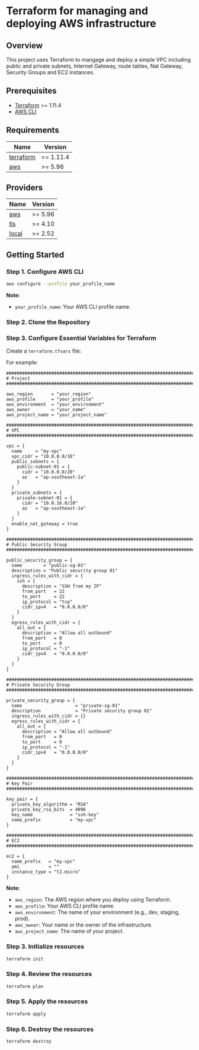 # Terraform for managing and deploying AWS infrastructure

## Overview

This project uses Terraform to mangage and deploy a simple VPC including public and private subnets, Internet Gateway, route tables, Nat Gateway, Security Groups and EC2 instances.

## Prerequisites

- [Terraform](https://developer.hashicorp.com/terraform/install) >= 1.11.4
- [AWS CLI](https://docs.aws.amazon.com/cli/latest/userguide/install-cliv2.html)

## Requirements

| Name | Version |
|------|---------|
| <a name="requirement_terraform"></a> [terraform](#requirement\_terraform) | >= 1.11.4 |
| <a name="requirement_aws"></a> [aws](#requirement\_aws) | >= 5.96 |

## Providers

| Name | Version |
|------|---------|
| <a name="provider_aws"></a> [aws](#provider\_aws) | >= 5.96 |
| <a name="provider_tls"></a> [tls](#provider\_tls) | >= 4.10 |
| <a name="provider_local"></a> [local](#provider\_local) | >= 2.52 |

## Getting Started

### Step 1. Configure AWS CLI

```bash
aws configure --profile your_profile_name
```

**Note:**
- ```your_profile_name```: Your AWS CLI profile name.

### Step 2. Clone the Repository

### Step 3. Configure Essential Variables for Terraform

Create a `terraform.tfvars` file:

For example:

```hcl
################################################################################
# Project
################################################################################

aws_region       = "your_region"
aws_profile      = "your_profile"
aws_environment  = "your_environment"
aws_owner        = "your_name"
aws_project_name = "your_project_name"

################################################################################
# VPC
################################################################################

vpc = {
  name     = "my-vpc"
  vpc_cidr = "10.0.0.0/16"
  public_subnets = {
    public-subnet-01 = {
      cidr = "10.0.0.0/20"
      az   = "ap-southeast-1a"
    }
  }
  private_subnets = {
    private-subnet-01 = {
      cidr = "10.0.16.0/20"
      az   = "ap-southeast-1a"
    }
  }
  enable_nat_gateway = true
}

################################################################################
# Public Security Group
################################################################################

public_security_group = {
  name        = "public-sg-01"
  description = "Public security group 01"
  ingress_rules_with_cidr = {
    ssh = {
      description = "SSH from my IP"
      from_port   = 22
      to_port     = 22
      ip_protocol = "tcp"
      cidr_ipv4   = "0.0.0.0/0"
    }
  }
  egress_rules_with_cidr = {
    all_out = {
      description = "Allow all outbound"
      from_port   = 0
      to_port     = 0
      ip_protocol = "-1"
      cidr_ipv4   = "0.0.0.0/0"
    }
  }
}

################################################################################
# Private Security Group
################################################################################

private_security_group = {
  name                    = "private-sg-01"
  description             = "Private security group 01"
  ingress_rules_with_cidr = {}
  egress_rules_with_cidr = {
    all_out = {
      description = "Allow all outbound"
      from_port   = 0
      to_port     = 0
      ip_protocol = "-1"
      cidr_ipv4   = "0.0.0.0/0"
    }
  }
}

################################################################################
# Key Pair
################################################################################

key_pair = {
  private_key_algorithm = "RSA"
  private_key_rsa_bits  = 4096
  key_name              = "ssh-key"
  name_prefix           = "my-vpc"
}

################################################################################
# EC2
################################################################################

ec2 = {
  name_prefix   = "my-vpc"
  ami           = ""
  instance_type = "t2.micro"
}
```

**Note:**
- ```aws_region```: The AWS region where you deploy using Terraform.
- ```aws_profile```: Your AWS CLI profile name.
- ```aws_environment```: The name of your environment (e.g., dev, staging, prod).
- ```aws_owner```:  Your name or the owner of the infrastructure.
- ```aws_project_name```: The name of your project.

### Step 3. Initialize resources

```bash
terraform init
```

### Step 4. Review the resources

```bash
terraform plan
```

### Step 5. Apply the resources

```bash
terraform apply
```

### Step 6. Destroy the resources

```bash
terraform destroy
```
